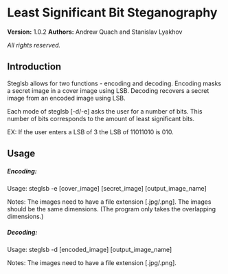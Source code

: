 # Least Significant Bit Steganography

**Version:** 1.0.2
**Authors:** Andrew Quach and Stanislav Lyakhov

*All rights reserved.*

## Introduction

Steglsb allows for two functions - encoding and decoding.
Encoding masks a secret image in a cover image using LSB.
Decoding recovers a secret image from an encoded image using LSB.

Each mode of steglsb [-d/-e] asks the user for a number of bits.
This number of bits corresponds to the amount of least significant
bits.

EX: If the user enters a LSB of 3 the LSB of 11011010 is 010.

## Usage

##### Encoding:
Usage: steglsb -e [cover_image] [secret_image] [output_image_name]

Notes: The images need to have a file extension [.jpg/.png].
       The images should be the same dimensions.
       (The program only takes the overlapping dimensions.)

##### Decoding:
Usage: steglsb -d [encoded_image] [output_image_name]

Notes: The images need to have a file extension [.jpg/.png].

